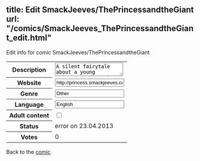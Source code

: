 title: Edit SmackJeeves/ThePrincessandtheGiant
url: "/comics/SmackJeeves_ThePrincessandtheGiant_edit.html"
---
Edit info for comic SmackJeeves/ThePrincessandtheGiant

<form name="comic" action="http://gaepostmail.appengine.com/comic" name="post">
<table class="comicinfo">
<tr>
<th>Description</th><td><textarea name="description">A silent fairytale about a young princess and another, rather larger individual. Updates Sundays.</textarea></td>
</tr>
<tr>
<th>Website</th><td><input type="text" name="url" value="http://princess.smackjeeves.com/comics/"/></td>
</tr>
<tr>
<th>Genre</th><td><input type="text" name="genre" value="Other"/></td>
</tr>
<tr>
<th>Language</th><td><input type="text" name="language" value="English"/></td>
</tr>
<tr>
<th>Adult content</th><td><input type="checkbox" name="adult" value="adult" /></td>
</tr>
<tr>
<th>Status</th><td>error on 23.04.2013</td>
</tr>
<tr>
<th>Votes</th><td>0</div></td>
</tr>
</table>
</form>

Back to the [comic](/comics/SmackJeeves_ThePrincessandtheGiant.html).
